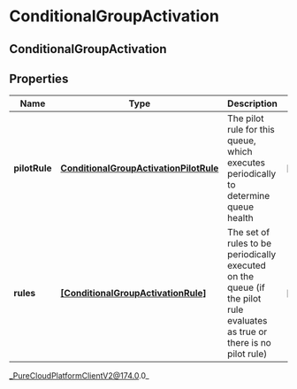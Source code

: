 # ConditionalGroupActivation

## ConditionalGroupActivation

## Properties

|Name | Type | Description | Notes|
|------------ | ------------- | ------------- | -------------|
| **pilotRule** | [**ConditionalGroupActivationPilotRule**](ConditionalGroupActivationPilotRule) | The pilot rule for this queue, which executes periodically to determine queue health | [optional] |
| **rules** | [**[ConditionalGroupActivationRule]**]([ConditionalGroupActivationRule]) | The set of rules to be periodically executed on the queue (if the pilot rule evaluates as true or there is no pilot rule) | [optional] |



_PureCloudPlatformClientV2@174.0.0_
